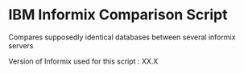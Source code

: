 # IBM Informix Comparison Script
Compares supposedly identical databases between several informix servers

Version of Informix used for this script : XX.X
